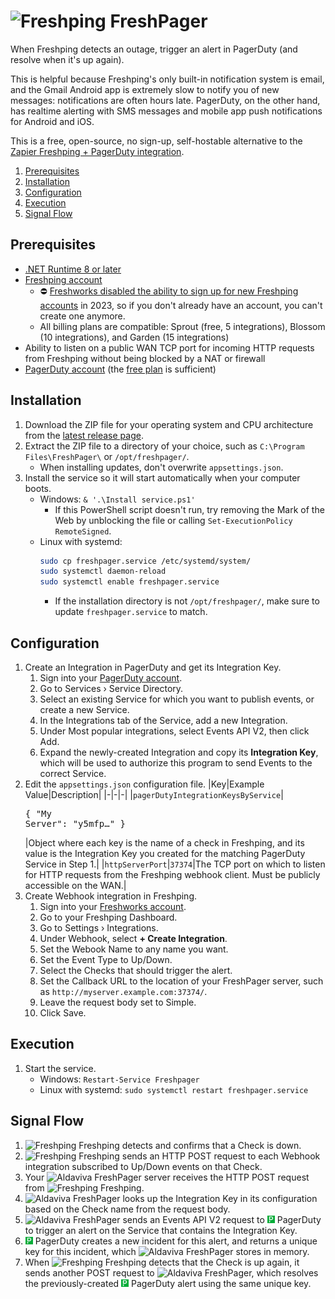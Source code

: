 <img src="FreshPager/freshping.ico" alt="Freshping" height="24" /> FreshPager
===

When Freshping detects an outage, trigger an alert in PagerDuty (and resolve when it's up again).

This is helpful because Freshping's only built-in notification system is email, and the Gmail Android app is extremely slow to notify you of new messages: notifications are often hours late. PagerDuty, on the other hand, has realtime alerting with SMS messages and mobile app push notifications for Android and iOS.

This is a free, open-source, no sign-up, self-hostable alternative to the [Zapier Freshping + PagerDuty integration](https://zapier.com/apps/freshping/integrations/pagerduty/1146377/trigger-new-incidents-in-pagerduty-for-new-freshping-alerts).

<!-- MarkdownTOC autolink="true" bracket="round" autoanchor="false" levels="1,2,3" bullets="1.,-,-,-" -->

1. [Prerequisites](#prerequisites)
1. [Installation](#installation)
1. [Configuration](#configuration)
1. [Execution](#execution)
1. [Signal Flow](#signal-flow)

<!-- /MarkdownTOC -->

## Prerequisites
- [.NET Runtime 8 or later](https://dotnet.microsoft.com/en-us/download)
- [Freshping account](https://freshping.io/)
    - ⛔ [Freshworks disabled the ability to sign up for new Freshping accounts](https://support.freshping.io/en/support/solutions/articles/50000006524-suspension-of-new-signups-faqs) in 2023, so if you don't already have an account, you can't create one anymore.
    - All billing plans are compatible: Sprout (free, 5 integrations), Blossom (10 integrations), and Garden (15 integrations)
- Ability to listen on a public WAN TCP port for incoming HTTP requests from Freshping without being blocked by a NAT or firewall
- [PagerDuty account](https://www.pagerduty.com/sign-up/) (the [free plan](https://www.pagerduty.com/sign-up-free/?type=free) is sufficient)

## Installation
1. Download the ZIP file for your operating system and CPU architecture from the [latest release page](https://github.com/Aldaviva/FreshPager/releases/latest).
1. Extract the ZIP file to a directory of your choice, such as `C:\Program Files\FreshPager\` or `/opt/freshpager/`.
    - When installing updates, don't overwrite `appsettings.json`.
1. Install the service so it will start automatically when your computer boots.
    - Windows: `& '.\Install service.ps1'`
        - If this PowerShell script doesn't run, try removing the Mark of the Web by unblocking the file or calling `Set-ExecutionPolicy RemoteSigned`.
    - Linux with systemd:
        ```sh
        sudo cp freshpager.service /etc/systemd/system/
        sudo systemctl daemon-reload
        sudo systemctl enable freshpager.service
        ```
        - If the installation directory is not `/opt/freshpager/`, make sure to update `freshpager.service` to match.

## Configuration
1. Create an Integration in PagerDuty and get its Integration Key.
    1. Sign into your [PagerDuty account](https://app.pagerduty.com/).
    1. Go to Services › Service Directory.
    1. Select an existing Service for which you want to publish events, or create a new Service.
    1. In the Integrations tab of the Service, add a new Integration.
    1. Under Most popular integrations, select Events API V2, then click Add.
    1. Expand the newly-created Integration and copy its **Integration Key**, which will be used to authorize this program to send Events to the correct Service.
1. Edit the `appsettings.json` configuration file.
    |Key|Example Value|Description|
    |-|-|-|
    |`pagerDutyIntegrationKeysByService`|<pre lang="json">{ "My Server": "y5mfp…" }</pre>|Object where each key is the name of a check in Freshping, and its value is the Integration Key you created for the matching PagerDuty Service in Step 1.|
    |`httpServerPort`|`37374`|The TCP port on which to listen for HTTP requests from the Freshping webhook client. Must be publicly accessible on the WAN.|
1. Create Webhook integration in Freshping.
    1. Sign into your [Freshworks account](https://login.freshworks.com/email-login).
    1. Go to your Freshping Dashboard.
    1. Go to Settings › Integrations.
    1. Under Webhook, select **+ Create Integration**.
    1. Set the Webook Name to any name you want.
    1. Set the Event Type to Up/Down.
    1. Select the Checks that should trigger the alert.
    1. Set the Callback URL to the location of your FreshPager server, such as `http://myserver.example.com:37374/`.
    1. Leave the request body set to Simple.
    1. Click Save.

## Execution
1. Start the service.
    - Windows: `Restart-Service Freshpager`
    - Linux with systemd: `sudo systemctl restart freshpager.service`

## Signal Flow
1. <img src="FreshPager/freshping.ico" alt="Freshping" height="12" /> Freshping detects and confirms that a Check is down.
1. <img src="FreshPager/freshping.ico" alt="Freshping" height="12" /> Freshping sends an HTTP POST request to each Webhook integration subscribed to Up/Down events on that Check.
1. Your <img src="https://gravatar.com/avatar/53218ea2108534d012156993e92f2e35?size=12" alt="Aldaviva" height="12" /> FreshPager server receives the HTTP POST request from <img src="FreshPager/freshping.ico" alt="Freshping" height="12" /> Freshping.
1. <img src="https://gravatar.com/avatar/53218ea2108534d012156993e92f2e35?size=12" alt="Aldaviva" height="12" /> FreshPager looks up the Integration Key in its configuration based on the Check name from the request body.
1. <img src="https://gravatar.com/avatar/53218ea2108534d012156993e92f2e35?size=12" alt="Aldaviva" height="12" /> FreshPager sends an Events API V2 request to <img src="https://raw.githubusercontent.com/Aldaviva/PagerDuty/master/PagerDuty/icon.png" alt="PagerDuty" height="12" /> PagerDuty to trigger an alert on the Service that contains the Integration Key.
1. <img src="https://raw.githubusercontent.com/Aldaviva/PagerDuty/master/PagerDuty/icon.png" alt="PagerDuty" height="12" /> PagerDuty creates a new incident for this alert, and returns a unique key for this incident, which <img src="https://gravatar.com/avatar/53218ea2108534d012156993e92f2e35?size=12" alt="Aldaviva" height="12" /> FreshPager stores in memory.
1. When <img src="FreshPager/freshping.ico" alt="Freshping" height="12" /> Freshping detects that the Check is up again, it sends another POST request to <img src="https://gravatar.com/avatar/53218ea2108534d012156993e92f2e35?size=12" alt="Aldaviva" height="12" /> FreshPager, which resolves the previously-created <img src="https://raw.githubusercontent.com/Aldaviva/PagerDuty/master/PagerDuty/icon.png" alt="PagerDuty" height="12" /> PagerDuty alert using the same unique key.
